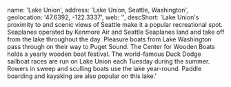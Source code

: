 name: 'Lake Union',
address: 'Lake Union, Seattle, Washington',
geolocation: '47.6392, -122.3337',
web: '',
descShort: 'Lake Union's proximity to and scenic views of Seattle make it a popular recreational spot. Seaplanes operated by Kenmore Air and Seattle Seaplanes land and take off from the lake throughout the day. Pleasure boats from Lake Washington pass through on their way to Puget Sound. The Center for Wooden Boats holds a yearly wooden boat festival. The world-famous Duck Dodge sailboat races are run on Lake Union each Tuesday during the summer. Rowers in sweep and sculling boats use the lake year-round. Paddle boarding and kayaking are also popular on this lake.'
